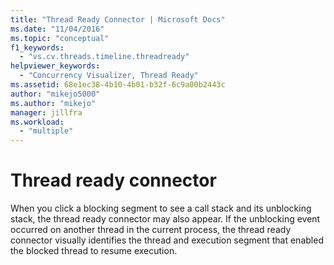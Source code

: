 ```yaml
---
title: "Thread Ready Connector | Microsoft Docs"
ms.date: "11/04/2016"
ms.topic: "conceptual"
f1_keywords:
  - "vs.cv.threads.timeline.threadready"
helpviewer_keywords:
  - "Concurrency Visualizer, Thread Ready"
ms.assetid: 68e1ec38-4b10-4b01-b32f-6c9a00b2443c
author: "mikejo5000"
ms.author: "mikejo"
manager: jillfra
ms.workload:
  - "multiple"
---
```

# Thread ready connector
When you click a blocking segment to see a call stack and its unblocking stack, the thread ready connector may also appear. If the unblocking event occurred on another thread in the current process, the thread ready connector visually identifies the thread and execution segment that enabled the blocked thread to resume execution.
